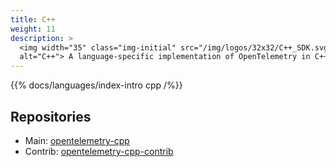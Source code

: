 ```yaml
---
title: C++
weight: 11
description: >
  <img width="35" class="img-initial" src="/img/logos/32x32/C++_SDK.svg"
  alt="C++"> A language-specific implementation of OpenTelemetry in C++.
---
```


{{% docs/languages/index-intro cpp /%}}

## Repositories

- Main: [opentelemetry-cpp](https://github.com/open-telemetry/opentelemetry-cpp)
- Contrib:
  [opentelemetry-cpp-contrib](https://github.com/open-telemetry/opentelemetry-cpp-contrib)
